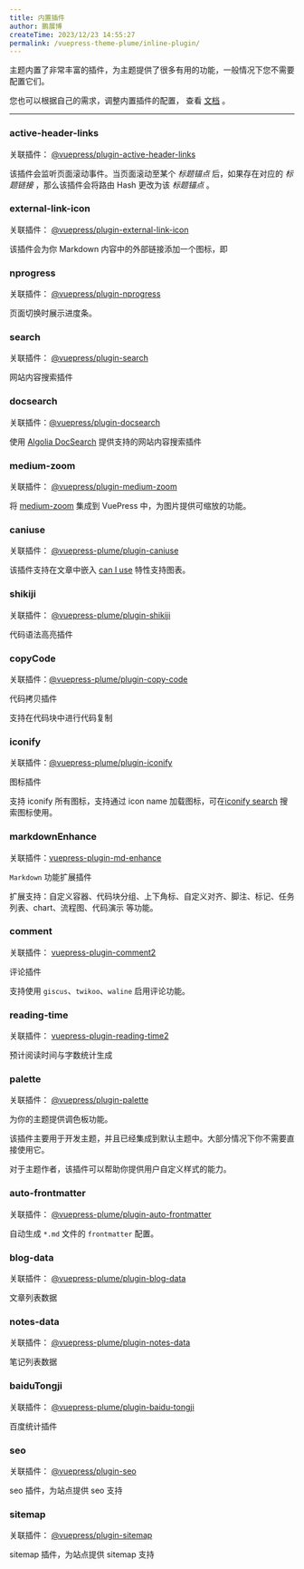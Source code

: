 ```yaml
---
title: 内置插件
author: 鹏展博
createTime: 2023/12/23 14:55:27
permalink: /vuepress-theme-plume/inline-plugin/
---
```


主题内置了非常丰富的插件，为主题提供了很多有用的功能，一般情况下您不需要配置它们。

您也可以根据自己的需求，调整内置插件的配置， 查看 [文档](/vuepress-theme-plume/plugins-config/) 。

----

### active-header-links

关联插件： [@vuepress/plugin-active-header-links](https://ecosystem.vuejs.press/zh/plugins/active-header-links.html)

该插件会监听页面滚动事件。当页面滚动至某个 _标题锚点_ 后，如果存在对应的 _标题链接_ ，那么该插件会将路由 Hash 更改为该 _标题锚点_ 。

### external-link-icon

关联插件： [@vuepress/plugin-external-link-icon](https://ecosystem.vuejs.press/zh/plugins/external-link-icon.html)

该插件会为你 Markdown 内容中的外部链接添加一个图标，即 <ExternalLinkIcon />


### nprogress

关联插件： [@vuepress/plugin-nprogress](https://ecosystem.vuejs.press/zh/plugins/nprogress.html)

页面切换时展示进度条。


### search

关联插件： [@vuepress/plugin-search](https://ecosystem.vuejs.press/zh/plugins/search.html)

网站内容搜索插件

### docsearch

关联插件：[@vuepress/plugin-docsearch](https://ecosystem.vuejs.press/zh/plugins/docsearch.html)

使用 [Algolia DocSearch](https://docsearch.algolia.com/) 提供支持的网站内容搜索插件

### medium-zoom

关联插件： [@vuepress/plugin-medium-zoom](https://ecosystem.vuejs.press/zh/plugins/medium-zoom.html)

将 [medium-zoom](https://github.com/francoischalifour/medium-zoom#readme) 集成到 VuePress 中，为图片提供可缩放的功能。

### caniuse

关联插件： [@vuepress-plume/plugin-caniuse](https://www.npmjs.com/package/@vuepress-plume/plugin-caniuse)

该插件支持在文章中嵌入 [can I use](https://caniuse.com/) 特性支持图表。

### shikiji

关联插件： [@vuepress-plume/plugin-shikiji](/vuepress-theme-plume/inline-plugin/)

代码语法高亮插件

### copyCode

关联插件：[@vuepress-plume/plugin-copy-code](https://www.npmjs.com/package/@vuepress-plume/plugin-copy-code)

代码拷贝插件

支持在代码块中进行代码复制

### iconify

关联插件：[@vuepress-plume/plugin-iconify](https://www.npmjs.com/package/@vuepress-plume/plugin-iconify)

图标插件

支持 iconify 所有图标，支持通过 icon name 加载图标，可在[iconify search](https://icon-sets.iconify.design/) 搜索图标使用。

### markdownEnhance

关联插件：[vuepress-plugin-md-enhance](https://vuepress-theme-hope.github.io/v2/md-enhance/zh/)

`Markdown` 功能扩展插件

扩展支持：自定义容器、代码块分组、上下角标、自定义对齐、脚注、标记、任务列表、chart、流程图、代码演示 等功能。

### comment

关联插件： [vuepress-plugin-comment2](https://plugin-comment2.vuejs.press/zh/)

评论插件

支持使用 `giscus`、`twikoo`、`waline` 启用评论功能。

### reading-time

关联插件： [vuepress-plugin-reading-time2](https://plugin-reading-time2.vuejs.press/zh/)

预计阅读时间与字数统计生成



### palette

关联插件： [@vuepress/plugin-palette](https://ecosystem.vuejs.press/zh/plugins/palette.html)

为你的主题提供调色板功能。

该插件主要用于开发主题，并且已经集成到默认主题中。大部分情况下你不需要直接使用它。

对于主题作者，该插件可以帮助你提供用户自定义样式的能力。

### auto-frontmatter

关联插件： [@vuepress-plume/plugin-auto-frontmatter](https://github.com/pengzhanbo/vuepress-theme-plume/tree/main/plugins/plugin-auto-frontmatter)

自动生成 `*.md` 文件的 `frontmatter` 配置。

### blog-data

关联插件： [@vuepress-plume/plugin-blog-data](https://github.com/pengzhanbo/vuepress-theme-plume/tree/main/plugins/plugin-blog-data)

文章列表数据

### notes-data

关联插件： [@vuepress-plume/plugin-notes-data](https://github.com/pengzhanbo/vuepress-theme-plume/tree/main/plugins/plugin-notes-data)

笔记列表数据


### baiduTongji

关联插件： [@vuepress-plume/plugin-baidu-tongji](https://github.com/pengzhanbo/vuepress-theme-plume/tree/main/plugins/plugin-baidu-tongji)

百度统计插件

### seo

关联插件： [@vuepress/plugin-seo](https://ecosystem.vuejs.press/zh/plugins/seo/)

seo 插件，为站点提供 seo 支持

### sitemap

关联插件： [@vuepress/plugin-sitemap](https://ecosystem.vuejs.press/zh/plugins/sitemap/)

sitemap 插件，为站点提供 sitemap 支持
